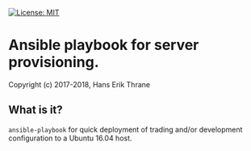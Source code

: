 [![License: MIT](https://img.shields.io/badge/license-MIT-blue.svg)](https://opensource.org/licenses/MIT)

# Ansible playbook for server provisioning.

Copyright (c) 2017-2018, Hans Erik Thrane

## What is it?

`ansible-playbook` for quick deployment of trading and/or development configuration to a Ubuntu 16.04 host.
